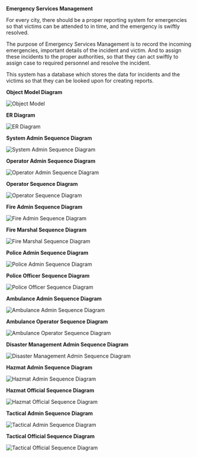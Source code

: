 __Emergency Services Management__

For every city, there should be a proper reporting system for emergencies so that victims can be attended to in time, and the emergency is swiftly resolved.

The purpose of Emergency Services Management is to record the incoming emergencies, important details of the incident and victim. And to assign these incidents to the proper authorities, so that they can act swiftly to assign case to required personnel and resolve the incident.

This system has a database which stores the data for incidents and the victims so that they can be looked upon for creating reports.

__Object Model Diagram__  

<img src="Photos/AED_Project_Object_Diagram.png" alt="Object Model">

__ER Diagram__

<img src="Photos/aed_project_erd.png" alt="ER Diagram">

__System Admin Sequence Diagram__

<img src="Photos/SystemAdminSequenceDiagram.png" alt="System Admin Sequence Diagram">

__Operator Admin Sequence Diagram__

<img src="Photos/OperatorAdminSequenceDiagram.png" alt="Operator Admin Sequence Diagram">

__Operator Sequence Diagram__

<img src="Photos/OperatorSequenceDiagram.png" alt="Operator Sequence Diagram">

__Fire Admin Sequence Diagram__

<img src="Photos/FireAdminSequenceDiagram.png" alt="Fire Admin Sequence Diagram">

__Fire Marshal Sequence Diagram__

<img src="Photos/FireMarshalSequenceDiagram.png" alt="Fire Marshal Sequence Diagram">

__Police Admin Sequence Diagram__

<img src="Photos/PoliceAdminSequenceDiagram.png" alt="Police Admin Sequence Diagram">

__Police Officer Sequence Diagram__

<img src="Photos/PoliceOfficerSequenceDiagram.png" alt="Police Officer Sequence Diagram">

__Ambulance Admin Sequence Diagram__

<img src="Photos/AmbulanceAdminSequenceDiagram.png" alt="Ambulance Admin Sequence Diagram">

__Ambulance Operator Sequence Diagram__

<img src="Photos/AmbulanceOperatorSequenceDiagram.png" alt="Ambulance Operator Sequence Diagram">

__Disaster Management Admin Sequence Diagram__

<img src="Photos/DisasterManagementAdminSequenceDiagram.png" alt="Disaster Management Admin Sequence Diagram">

__Hazmat Admin Sequence Diagram__

<img src="Photos/HazmatAdminSequenceDiagram.png" alt="Hazmat Admin Sequence Diagram">

__Hazmat Official Sequence Diagram__

<img src="Photos/HazmatOfficialSequenceDiagram.png" alt="Hazmat Official Sequence Diagram">

__Tactical Admin Sequence Diagram__

<img src="Photos/TacticalAdminSequenceDiagram.png" alt="Tactical Admin Sequence Diagram">

__Tactical Official Sequence Diagram__

<img src="Photos/TacticalOfficialSequenceDiagram.png" alt="Tactical Official Sequence Diagram">